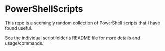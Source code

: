 # PowerShellScripts
This repo is a seemingly random collection of PowerShell scripts that I have found useful.

See the individual script folder's README file for more details and usage/commands.
